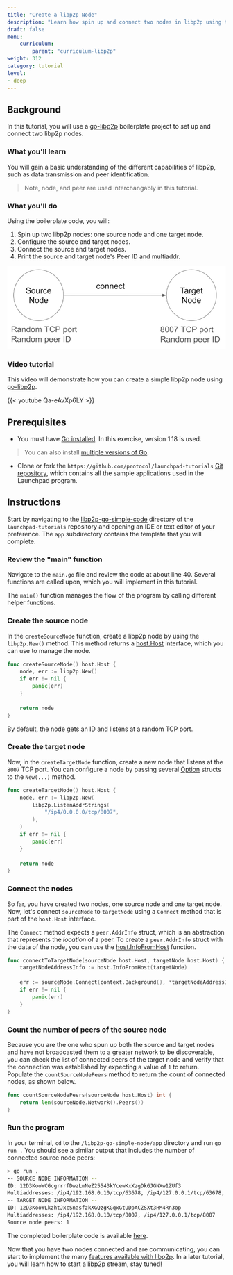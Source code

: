 ```yaml
---
title: "Create a libp2p Node"
description: "Learn how spin up and connect two nodes in libp2p using the go-libp2p implementation"
draft: false
menu:
    curriculum:
        parent: "curriculum-libp2p"
weight: 312
category: tutorial
level:
- deep
---
```


## Background

In this tutorial, you will use a [go-libp2p](https://github.com/libp2p/go-libp2p) 
boilerplate project to set up and connect two libp2p nodes.

### What you'll learn

You will gain a basic understanding of the different capabilities of libp2p, such as data 
transmission and peer identification.

> Note, node, and peer are used interchangably in this tutorial.

### What you'll do

Using the boilerplate code, you will:

1. Spin up two libp2p nodes: one source node and one target node.
2. Configure the source and target nodes.
3. Connect the source and target nodes.
4. Print the source and target node's Peer ID and multiaddr.

![Application diagram](diagram.png)

### Video tutorial

This video will demonstrate how you can create a simple libp2p node using 
[go-libp2p](https://github.com/libp2p/go-libp2p).

{{< youtube Qa-eAvXp6LY >}}

## Prerequisites

* You must have [Go installed](https://go.dev/doc/install). In this exercise, version 1.18 is used.
> You can also install [multiple versions of Go](https://go.dev/doc/manage-install#installing-multiple).

* Clone or fork the `https://github.com/protocol/launchpad-tutorials` 
  [Git repository](https://github.com/protocol/launchpad-tutorials), which contains all the sample 
  applications used in the Launchpad program.

## Instructions

Start by navigating to the 
[libp2p-go-simple-code](https://github.com/protocol/launchpad-tutorials/tree/main/libp2p-go-simple-node) 
directory of the `launchpad-tutorials` repository and opening an IDE or text editor of your preference. 
The `app` subdirectory contains the template that you will complete.

### Review the "main" function

Navigate to the `main.go` file and review the code at about line 40.
Several functions are called upon, which you will implement 
in this tutorial. 

The `main()` function manages the flow of the program by calling different helper functions.

### Create the source node

In the `createSourceNode` function, create a libp2p node by using the `libp2p.New()` method.
This method returns a [host.Host](https://github.com/libp2p/go-libp2p/blob/master/core/host/host.go#L25) 
interface, which you can use to manage the node.

```go
func createSourceNode() host.Host {
	node, err := libp2p.New()
	if err != nil {
		panic(err)
	}

	return node
}
```

By default, the node gets an ID and listens at a random TCP port.

### Create the target node

Now, in the `createTargetNode` function, create a new node that listens at the 
`8007` TCP port. You can configure a node by passing several 
[Option](https://github.com/libp2p/go-libp2p/blob/master/libp2p.go#L13) structs to 
the `New(...)` method.

```go
func createTargetNode() host.Host {
	node, err := libp2p.New(
		libp2p.ListenAddrStrings(
			"/ip4/0.0.0.0/tcp/8007",
		),
	)
	if err != nil {
		panic(err)
	}

	return node
}
```

### Connect the nodes

So far, you have created two nodes, one source node and one target node. 
Now, let's connect `sourceNode` to `targetNode` using a `Connect` method 
that is part of the `host.Host` interface.

The `Connect` method expects a `peer.AddrInfo` struct, which is an abstraction 
that represents the _location_ of a peer. To create a `peer.AddrInfo` struct with 
the data of the node, you can use the 
[host.InfoFromHost](https://github.com/libp2p/go-libp2p/blob/master/core/host/helpers.go#L6) 
function.

```go
func connectToTargetNode(sourceNode host.Host, targetNode host.Host) {
	targetNodeAddressInfo := host.InfoFromHost(targetNode)

	err := sourceNode.Connect(context.Background(), *targetNodeAddressInfo)
	if err != nil {
		panic(err)
	}
}
```

### Count the number of peers of the source node

Because you are the one who spun up both the source and target nodes and have not
broadcasted them to a greater network to be discoverable, you can check the list of connected 
peers of the target node and verify that the connection was established by expecting a value of 
`1` to return. Populate the `countSourceNodePeers` method to return the count of connected nodes, 
as shown below.

```go
func countSourceNodePeers(sourceNode host.Host) int {
	return len(sourceNode.Network().Peers())
}
```

### Run the program

In your terminal, `cd` to the `/libp2p-go-simple-node/app` directory and run `go run .`
You should see a similar output that includes the number of connected source node peers:

```bash
> go run .
-- SOURCE NODE INFORMATION --
ID: 12D3KooWCGcgrrrfDwzLmNeZ25543kYcewKxXzgDkGJGNXw1ZUf3
Multiaddresses: /ip4/192.168.0.10/tcp/63678, /ip4/127.0.0.1/tcp/63678, /ip6/::1/tcp/63681
-- TARGET NODE INFORMATION --
ID: 12D3KooWLkzhtJxcSnasfzkXGQzgKGqxGtUDpACZSXt3HM4Rn3op
Multiaddresses: /ip4/192.168.0.10/tcp/8007, /ip4/127.0.0.1/tcp/8007
Source node peers: 1
```

The completed boilerplate code is available
[here](https://github.com/protocol/launchpad-tutorials/blob/main/libp2p-go-simple-node/solution/main.go).

Now that you have two nodes connected and are communicating, you can start to implement the 
many [features available with libp2p](https://libp2p.io/). 
In a later tutorial, you will learn how to start a libp2p stream, stay tuned!
